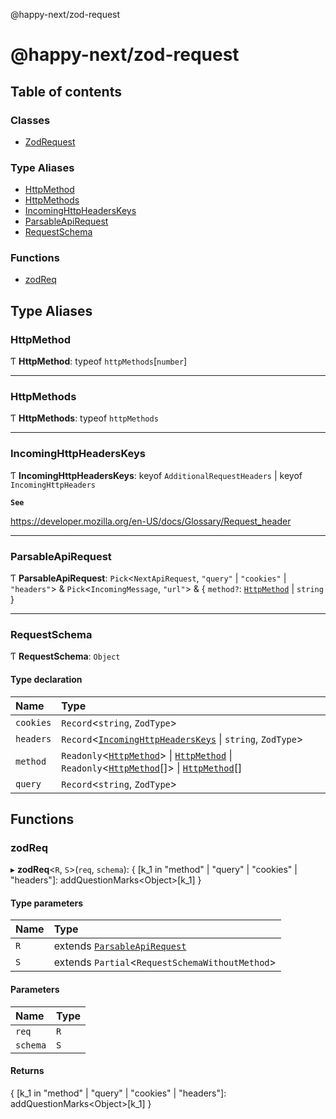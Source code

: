 @happy-next/zod-request

# @happy-next/zod-request

## Table of contents

### Classes

- [ZodRequest](classes/ZodRequest.md)

### Type Aliases

- [HttpMethod](README.md#httpmethod)
- [HttpMethods](README.md#httpmethods)
- [IncomingHttpHeadersKeys](README.md#incominghttpheaderskeys)
- [ParsableApiRequest](README.md#parsableapirequest)
- [RequestSchema](README.md#requestschema)

### Functions

- [zodReq](README.md#zodreq)

## Type Aliases

### HttpMethod

Ƭ **HttpMethod**: typeof `httpMethods`[`number`]

---

### HttpMethods

Ƭ **HttpMethods**: typeof `httpMethods`

---

### IncomingHttpHeadersKeys

Ƭ **IncomingHttpHeadersKeys**: keyof `AdditionalRequestHeaders` \| keyof `IncomingHttpHeaders`

**`See`**

https://developer.mozilla.org/en-US/docs/Glossary/Request_header

---

### ParsableApiRequest

Ƭ **ParsableApiRequest**: `Pick`<`NextApiRequest`, `"query"` \| `"cookies"` \| `"headers"`\> & `Pick`<`IncomingMessage`, `"url"`\> & { `method?`: [`HttpMethod`](README.md#httpmethod) \| `string` }

---

### RequestSchema

Ƭ **RequestSchema**: `Object`

#### Type declaration

| Name      | Type                                                                                                                                                                                       |
| :-------- | :----------------------------------------------------------------------------------------------------------------------------------------------------------------------------------------- |
| `cookies` | `Record`<`string`, `ZodType`\>                                                                                                                                                             |
| `headers` | `Record`<[`IncomingHttpHeadersKeys`](README.md#incominghttpheaderskeys) \| `string`, `ZodType`\>                                                                                           |
| `method`  | `Readonly`<[`HttpMethod`](README.md#httpmethod)\> \| [`HttpMethod`](README.md#httpmethod) \| `Readonly`<[`HttpMethod`](README.md#httpmethod)[]\> \| [`HttpMethod`](README.md#httpmethod)[] |
| `query`   | `Record`<`string`, `ZodType`\>                                                                                                                                                             |

## Functions

### zodReq

▸ **zodReq**<`R`, `S`\>(`req`, `schema`): { [k\_1 in "method" \| "query" \| "cookies" \| "headers"]: addQuestionMarks<Object\>[k\_1] }

#### Type parameters

| Name | Type                                                         |
| :--- | :----------------------------------------------------------- |
| `R`  | extends [`ParsableApiRequest`](README.md#parsableapirequest) |
| `S`  | extends `Partial`<`RequestSchemaWithoutMethod`\>             |

#### Parameters

| Name     | Type |
| :------- | :--- |
| `req`    | `R`  |
| `schema` | `S`  |

#### Returns

{ [k\_1 in "method" \| "query" \| "cookies" \| "headers"]: addQuestionMarks<Object\>[k\_1] }
